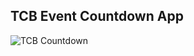 ## TCB Event Countdown App

![TCB Countdown](https://firebasestorage.googleapis.com/v0/b/designs-by-lagb-1.appspot.com/o/images%2FPNG%2Ftcb%20countdown.png?alt=media&token=2c4c8c3b-cb53-49b4-915d-6b267554a751 "TCB Countdown")
